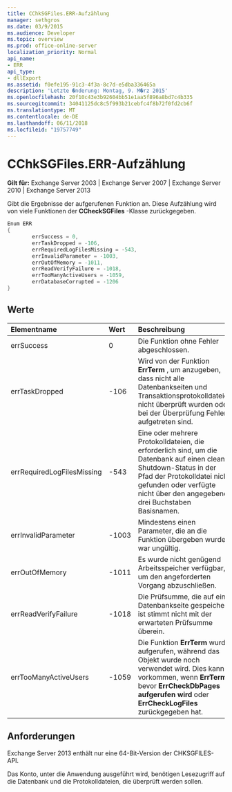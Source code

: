 ```yaml
---
title: CChkSGFiles.ERR-Aufzählung
manager: sethgros
ms.date: 03/9/2015
ms.audience: Developer
ms.topic: overview
ms.prod: office-online-server
localization_priority: Normal
api_name:
- ERR
api_type:
- dllExport
ms.assetid: f0efe195-91c3-4f3a-8c7d-e5dba336465a
description: 'Letzte �nderung: Montag, 9. M�rz 2015'
ms.openlocfilehash: 20f10c43e3b92604bb51e1aa5f896a8bd7c4b335
ms.sourcegitcommit: 34041125dc8c5f993b21cebfc4f8b72f0fd2cb6f
ms.translationtype: MT
ms.contentlocale: de-DE
ms.lasthandoff: 06/11/2018
ms.locfileid: "19757749"
---
```

# <a name="cchksgfileserr-enumeration"></a>CChkSGFiles.ERR-Aufzählung 
  
**Gilt für:** Exchange Server 2003 | Exchange Server 2007 | Exchange Server 2010 | Exchange Server 2013
  
Gibt die Ergebnisse der aufgerufenen Funktion an. Diese Aufzählung wird von viele Funktionen der **CCheckSGFiles** -Klasse zurückgegeben. 
  
```cs
Enum ERR  
{
        errSuccess = 0,
        errTaskDropped = -106,
        errRequiredLogFilesMissing = -543,
        errInvalidParameter = -1003,
        errOutOfMemory = -1011,
        errReadVerifyFailure = -1018,
        errTooManyActiveUsers = -1059,
        errDatabaseCorrupted = -1206
}

```

## <a name="values"></a>Werte

|**Elementname**|**Wert**|**Beschreibung**|
|:-----|:-----|:-----|
|errSuccess  <br/> |0  <br/> |Die Funktion ohne Fehler abgeschlossen.  <br/> |
|errTaskDropped  <br/> |-106  <br/> |Wird von der Funktion **ErrTerm** , um anzugeben, dass nicht alle Datenbankseiten und Transaktionsprotokolldateien nicht überprüft wurden oder bei der Überprüfung Fehler aufgetreten sind.  <br/> |
|errRequiredLogFilesMissing  <br/> |-543  <br/> |Eine oder mehrere Protokolldateien, die erforderlich sind, um die Datenbank auf einen clean Shutdown-Status in der Pfad der Protokolldatei nicht gefunden oder verfügte nicht über den angegebenen drei Buchstaben Basisnamen.  <br/> |
|errInvalidParameter  <br/> |-1003  <br/> |Mindestens einen Parameter, die an die Funktion übergeben wurden war ungültig.  <br/> |
|errOutOfMemory  <br/> |-1011  <br/> |Es wurde nicht genügend Arbeitsspeicher verfügbar, um den angeforderten Vorgang abzuschließen.  <br/> |
|errReadVerifyFailure  <br/> |-1018  <br/> |Die Prüfsumme, die auf einer Datenbankseite gespeichert ist stimmt nicht mit der erwarteten Prüfsumme überein.  <br/> |
|errTooManyActiveUsers  <br/> |-1059  <br/> |Die Funktion **ErrTerm** wurde aufgerufen, während das Objekt wurde noch verwendet wird. Dies kann vorkommen, wenn **ErrTerm** , bevor **ErrCheckDbPages aufgerufen wird** oder **ErrCheckLogFiles** zurückgegeben hat.  <br/> |
   
## <a name="requirements"></a>Anforderungen

Exchange Server 2013 enthält nur eine 64-Bit-Version der CHKSGFILES-API.
  
Das Konto, unter die Anwendung ausgeführt wird, benötigen Lesezugriff auf die Datenbank und die Protokolldateien, die überprüft werden sollen.
  

